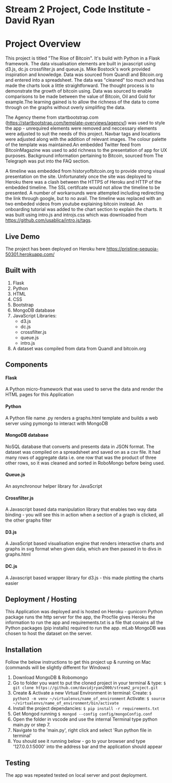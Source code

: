 # Stream 2 Project, Code Institute - David Ryan

# Project Overview
This project is titled "The Rise of Bitcoin". It's build with Python in a Flask framework.  The data visualisation elements are built in javascript using d3.js, dc.js crossfilter.js and queue.js.
Mike Bostock's work provided inspiration and knowledge. Data was sourced from Quandl and Bitcoin.org and entered into a spreadsheet. The data was "cleaned" too much and has made the charts look a little straightforward.  The thought process is to demonstrate the growth of bitcoin using. Data was sourced to enable comparisons to be made between the value of Bitcoin, Oil and Gold for example.The learning gained is to allow the richness of the data to come through on the graphs without overly simplifing the data.

The Agency theme from startbootstrap.com (https://startbootstrap.com/template-overviews/agency/) was used to style the app - unrequired elements were removed and neccessary elements were adjusted to suit the needs of this project. Navbar tags and locations were adjusted along with the addition of relevant images.
The colour palette of the template was maintained.An embedded Twitter feed from BitcoinMagazine was used to add richness to the presentation of app for UX purposes.  Background information pertaining to Bitcoin, sourced from The Telegraph was put into the FAQ section.

A timeline was embedded from historyofbitcoin.org to provide strong visual presentation on the site.  Unfortunately once the site was deployed to Heroku there was a clash between the HTTPS of Heroku and HTTP of the embedded timeline.
The SSL certifcate would not allow the timeline to be presented.  A number of workarounds were attempted including redirecting the link through google, but to no avail. The timeline was replaced with an two embeded videos from youtube explaining bitcoin instead. An onboarding tutorial was added to the chart section to explain the charts. It was built using intro.js and introjs.css which was downloaded from https://github.com/usablica/intro.js/tags.



## Live Demo

The project has been deployed on Heroku here https://pristine-sequoia-50301.herokuapp.com/ 

## Built with 
1. Flask 
2. Python
2. HTML
3. CSS
4. Bootstrap
5. MongoDB database
6. JavaScript Libraries:
    * d3.js
    * dc.js
    * crossfilter.js
    * queue.js
    * intro.js
7. A dataset was compiled from data from Quandl and bitcoin.org

## Components

#### Flask
A Python micro-framework that was used to serve the data and render the HTML pages for this Application

#### Python
A Python file name .py renders a graphs.html template and builds a web server using pymongo to interact with MongoDB

#### MongoDB database
NoSQL database that converts and presents data in JSON format. The dataset was compiled on a spreadsheet and saved on as a csv file. It had many rows of aggregate data i.e. one row that was the product of three other rows, so it was cleaned and sorted in RoboMongo before being used.

#### Queue.js
An asynchronour helper library for JavaScript

#### Crossfilter.js
A Javascript based data manipulation library that enables two way data binding - you will see this in action when a section of a graph is clicked, all the other graphs filter

#### D3.js
A JavaScript based visualisation engine that renders interactive charts and graphs in svg format when given data, which are then passed in to divs in graphs.html

#### DC.js
A Javascript based wrapper library for d3.js - this made plotting the charts easier


## Deployment / Hosting

This Application was deployed and is hosted on Heroku - gunicorn Python package runs the http server for the app, the Procfile gives Heroku the information to run the app and requirements.txt is a file that conains all the Python packages (pip installs) required to run the app. mLab MongoDB was chosen to host the dataset on the server.


## Installation

Follow the below instructions to get this project up & running on Mac (commands will be slightly different for Windows)

1. Download MongoDB & Robomongo
2. Go to folder you want to put the cloned project in your terminal & type:
    `$ git clone https://github.com/davidjryan2000/stream2_project.git`
3. Create & Activate a new Virtual Environment in terminal:
    Create: `$ python3 -m venv ~/virtualenvs/name_of_environment`
    Activate: `$ source ~/virtualenvs/name_of_environment/bin/activate`
4. Install the project dependancies:
    `$ pip install -r requirements.txt`
5. Get Mongod running
    `$ mongod --config config/mongoConfig.conf`
6. Open the folder in vscode and use the internal Terminal type python main.py or step 7.
7. Navigate to the 'main.py', right click and select 'Run python file in terminal'
8. You should see it running below - go to your browser and type '127.0.0.1:5000' into the address bar and the application should appear


## Testing
The app was repeated tested on local server and post deployment.





